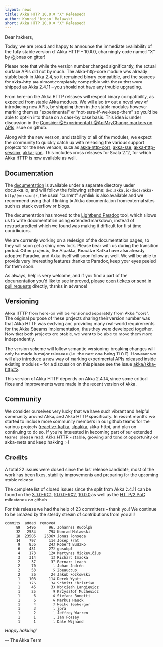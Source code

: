 ```yaml
---
layout: news
title: Akka HTTP 10.0.0 "X" Released!
author: Konrad 'ktoso' Malawski
short: Akka HTTP 10.0.0 "X" Released!
---
```


Dear hakkers,

Today, we are proud and happy to announce the immediate availability of 
the fully stable version of Akka HTTP – 10.0.0, charmingly code named 
"X" by @jonas on gitter!

Please note that while the version number changed significantly, the 
actual surface APIs did not by much. The akka-http-core module was 
already stable back in Akka 2.4, so it remained binary compatible, and 
the sources for akka-http are almost completely compatible with those 
that were shipped as Akka 2.4.11 – you should not have any trouble upgrading. 

From here-on the Akka HTTP releases will respect binary compatibility, 
as expected from stable Akka modules. We will also try out a novel way 
of introducing new APIs, by shipping them in the stable modules however 
marking them as "experimental" or “not-sure-if-we-keep-them” so you’d be 
able to opt-in into those on a case-by case basis. This idea is under 
discussion in the [Consider @Experimental / @ApiMayChange markers on APIs](https://github.com/akka/akka-http/issues/438) issue on github.

Along with the new version, and stability of all of the modules, we 
expect the community to quickly catch up with releasing the various 
support projects for the new version, such as [akka-http-cors](https://github.com/lomigmegard/akka-http-cors), 
[akka-sse](https://github.com/hseeberger/akka-sse), 
[akka-http-session](https://github.com/softwaremill/akka-http-session), 
[akka-json](https://github.com/hseeberger/akka-http-json). 
This includes cross releases for Scala 2.12, for which Akka HTTP is now available as well.

## Documentation

The [documentation](http://doc.akka.io/docs/akka-http/current) is available 
under a separate directory under doc.akka.io, and will follow the following 
scheme: `doc.akka.io/docs/akka-http/[version]/`, the usual "current" symlink 
is also available and we recommend using that if linking to Akka 
documentation from external sites such as stack overflow or blogs. 

The documentation has moved to the [Lightbend Paradox](https://github.com/lightbend/paradox) 
tool, which allows us to write documentation using extended markdown, instead of 
restructuredtext which we found was making it difficult for first time contributors. 

We are currently working on a redesign of the documentation pages, so they 
will soon get a shiny new look. Please bear with us during the transition 
period. Other projects, like Alpakka, Reactive Kafka have also already adopted 
Paradox, and Akka itself will soon follow as well. We will be able to provide 
very interesting features thanks to Paradox, keep your eyes peeled for them soon.

As always, help is very welcome, and if you find a part of the documentation 
you’d like to see improved, please [open tickets or send in pull requests](https://github.com/akka/akka-http/blob/master/CONTRIBUTING.md) 
directly, thanks in advance!

## Versioning

Akka HTTP from here-on will be versioned separately from Akka "core". 
The original purpose of these projects sharing their version number was 
that Akka HTTP was evolving and providing many real-world requirements 
for the Akka Streams implementation, thus they were developed together. 
Now that both projects are stable, we want to be able to move them more 
independently.

The version scheme will follow semantic versioning, breaking changes will 
only be made in major releases (i.e. the next one being 11.0.0). However 
we will also introduce a new way of marking experimental APIs released 
inside existing modules – for a discussion on this please see the issue 
[akka/akka-http#3](https://github.com/akka/akka-http/issues/3).

This version of Akka HTTP depends on Akka 2.4.14, since some critical 
fixes and improvements were made in the recent version of Akka.

## Community

We consider ourselves very lucky that we have such vibrant and helpful 
community around Akka, and Akka HTTP specifically. In recent months we 
started to include more community members in our github teams for the 
various projects ([reactive-kafka](https://github.com/akka/reactive-kafka), 
[alpakka](https://github.com/akka/alpakka), akka-http), and plan on 
continuing to do so. If you’re interested in becoming part of our 
extended teams, please read: [Akka HTTP - stable, growing and tons of opportunity](https://github.com/akka/akka-meta/issues/27) 
on akka-meta and keep hakking :-)

## Credits

A total 22 issues were closed since the last release candidate, most 
of the work has been fixes, stability improvements and preparing for the 
upcoming stable release.

The complete list of closed issues since the split from Akka 2.4.11 can 
be found on the [3.0.0-RC1](https://github.com/akka/akka-http/milestone/1?closed=1),
[10.0.0-RC2](https://github.com/akka/akka-http/milestone/16?closed=1), 
[10.0.0](https://github.com/akka/akka-http/milestone/14?closed=1) as well 
as the [HTTP/2 PoC](https://github.com/akka/akka-http/milestone/9?closed=1) 
milestones on github.

For this release we had the help of 23 committers – thank you! 
We continue to be amazed by the steady stream of contributions from you all!


~~~
commits  added  removed
     89   5496      961 Johannes Rudolph
     32   2584      798 Konrad Malawski
     28  23505    25369 Jonas Fonseca
     14    797      114 Josep Prat
      9    836      243 Robert Budźko
      6    431      272 gosubpl
      4    173      120 Martynas Mickevičius
      3    314       13 Richard Imaoka
      2     37       37 Bernard Leach
      2     70        1 Johan Andrén
      2     53        5 2beaucoup
      2     26       24 Jakub Kozłowski
      1    108      114 Derek Wyatt
      1    176       34 Schmitt Christian
      1     45       33 Wojciech Langiewicz
      1     25        9 Krzysztof Muchewicz
      1      6        6 Stefano Bonetti
      1      6        6 Markus Hauck
      1      4        3 Heiko Seeberger
      1      3        1 jpra
      1      2        1 Jeffrey Warren
      1      1        1 Ian Forsey
      1      1        1 Dale Wijnand
~~~

*Happy hakking!*

-- The Akka Team

